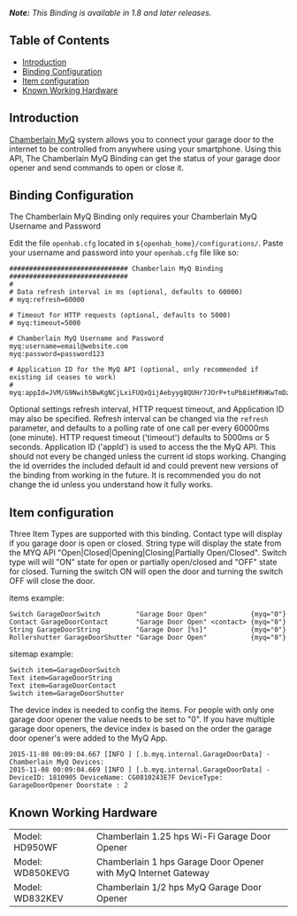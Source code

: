 _**Note:** This Binding is available in 1.8 and later releases._

## Table of Contents

* [Introduction](#introduction)
* [Binding Configuration](#binding-configuration)
* [Item configuration](#item-configuration)
* [Known Working Hardware](#known-working-hardware)

## Introduction

[Chamberlain MyQ](http://www.chamberlain.com/smartphone-control-products/myq-smartphone-control) system allows you to connect your garage door to the internet to be controlled from anywhere using your smartphone. Using this API, The Chamberlain MyQ Binding can get the status of your garage door opener and send commands to open or close it.


## Binding Configuration

The Chamberlain MyQ Binding only requires your Chamberlain MyQ Username and Password

Edit the file `openhab.cfg` located in `${openhab_home}/configurations/`.  Paste your username and password into your `openhab.cfg` file like so:

    ############################## Chamberlain MyQ Binding ##############################
    #
    # Data refresh interval in ms (optional, defaults to 60000)
    # myq:refresh=60000

    # Timeout for HTTP requests (optional, defaults to 5000)
    # myq:timeout=5000

    # Chamberlain MyQ Username and Password
    myq:username=email@website.com
    myq:password=password123

    # Application ID for the MyQ API (optional, only recommended if existing id ceases to work)
    # myq:appId=JVM/G9Nwih5BwKgNCjLxiFUQxQijAebyyg8QUHr7JOrP+tuPb8iHfRHKwTmDzHOu

Optional settings refresh interval, HTTP request timeout, and Application ID may also be specified. Refresh interval can be changed via the `refresh` parameter, and defaults to a polling rate of one call per every 60000ms (one minute). HTTP request timeout ('timeout') defaults to 5000ms or 5 seconds. Application ID ('appId') is used to access the the MyQ API. This should not every be changed unless the current id stops working. Changing the id overrides the included default id and could prevent new versions of the binding from working in the future. It is recommended you do not change the id unless you understand how it fully works. 


## Item configuration

Three Item Types are supported with this binding. Contact type will display if you garage door is open or closed. String type will display the state from the MYQ API "Open|Closed|Opening|Closing|Partially Open/Closed". Switch type will will  "ON" state for open or partially open/closed  and "OFF" state for closed. Turning the switch ON will open the door and turning the switch OFF will close the door.

items example:
```
Switch GarageDoorSwitch         "Garage Door Open"           {myq="0"}
Contact GarageDoorContact       "Garage Door Open" <contact> {myq="0"}
String GarageDoorString         "Garage Door [%s]"           {myq="0"}
Rollershutter GarageDoorShutter "Garage Door Open"           {myq="0"}
```

sitemap example:
```
Switch item=GarageDoorSwitch
Text item=GarageDoorString
Text item=GarageDoorContact
Switch item=GarageDoorShutter
```

The device index is needed to config the items. For people with only one garage door opener the value needs to be set to "0". If you have multiple garage door openers, the device index is based on the order the garage door opener's were added to the MyQ App. 

```
2015-11-08 00:09:04.667 [INFO ] [.b.myq.internal.GarageDoorData] - Chamberlain MyQ Devices:
2015-11-08 00:09:04.669 [INFO ] [.b.myq.internal.GarageDoorData] - DeviceID: 1810905 DeviceName: CG0810243E7F DeviceType: GarageDoorOpener Doorstate : 2
```

## Known Working Hardware

<table>
  <tr><td>Model: HD950WF</td><td>Chamberlain 1.25 hps Wi-Fi Garage Door Opener</td></tr>
  <tr><td>Model: WD850KEVG</td><td>Chamberlain 1 hps Garage Door Opener with MyQ Internet Gateway</td></tr>
  <tr><td>Model: WD832KEV</td><td>Chamberlain 1/2 hps MyQ Garage Door Opener</td></tr>
</table>